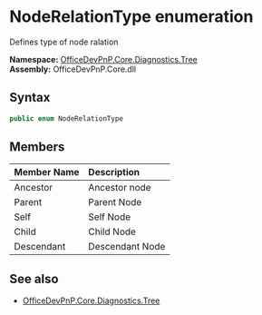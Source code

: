 # NodeRelationType  enumeration
Defines type of node ralation  

**Namespace:** [OfficeDevPnP.Core.Diagnostics.Tree](OfficeDevPnP.Core.Diagnostics.Tree.md)  
**Assembly:** OfficeDevPnP.Core.dll  
## Syntax
```C#
public enum NodeRelationType
```
## Members
|**Member Name**|**Description**|
|:-----|:-----|
| Ancestor | Ancestor node
| Parent | Parent Node
| Self | Self Node
| Child | Child Node
| Descendant | Descendant Node

## See also
- [OfficeDevPnP.Core.Diagnostics.Tree](OfficeDevPnP.Core.Diagnostics.Tree.md)
